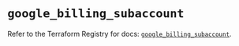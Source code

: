 # `google_billing_subaccount`

Refer to the Terraform Registry for docs: [`google_billing_subaccount`](https://registry.terraform.io/providers/hashicorp/google/5.32.0/docs/resources/billing_subaccount).
